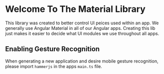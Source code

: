 # Welcome To The Material Library

This library was created to better control UI peices used within an app. We generally use Angular Material in all of our Angular apps. Creating this lib just makes it easier to decide what UI modules we use throughout all apps.

## Enabling Gesture Recognition

When generating a new application and desire mobile gesture recognition, please import `hammerjs` in the apps `main.ts` file.
